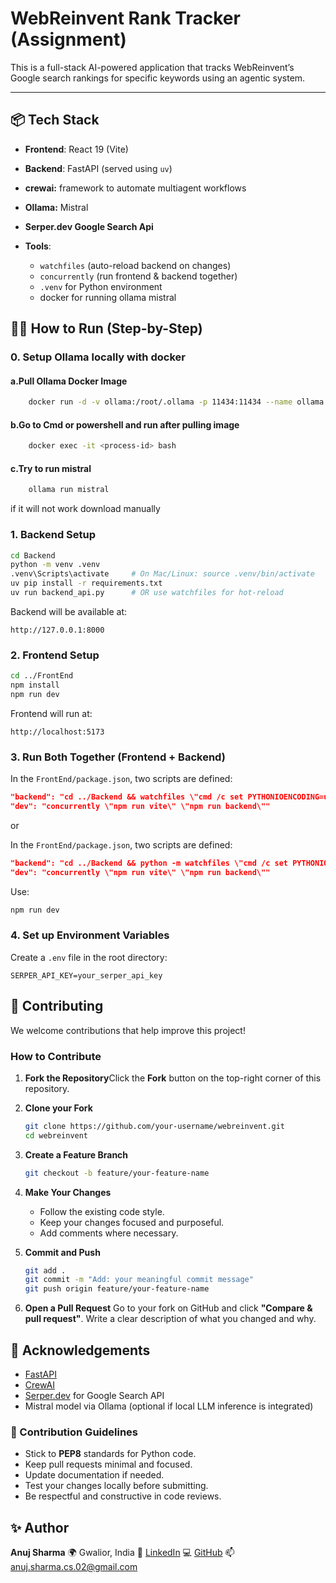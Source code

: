 # WebReinvent Rank Tracker (Assignment)

This is a full-stack AI-powered application that tracks WebReinvent’s Google search rankings for specific keywords using an agentic system.

---

## 📦 Tech Stack

- **Frontend**: React 19 (Vite)
- **Backend**: FastAPI (served using `uv`)
- **crewai:** framework to automate multiagent workflows
- **Ollama:** Mistral
- **Serper.dev Google Search Api**
- **Tools**:

  - `watchfiles` (auto-reload backend on changes)
  - `concurrently` (run frontend & backend together)
  - `.venv` for Python environment
  - docker for running ollama mistral

## 🧑‍💻 How to Run (Step-by-Step)

### 0. Setup Ollama locally with docker

#### a.Pull Ollama Docker Image

```bash
    docker run -d -v ollama:/root/.ollama -p 11434:11434 --name ollama ollama/ollama
```

#### b.Go to Cmd or powershell and run after pulling image

```bash
    docker exec -it <process-id> bash 
```

#### c.Try to run mistral

```bash
    ollama run mistral
```

if it will not work download manually

### 1. Backend Setup

```bash
cd Backend
python -m venv .venv
.venv\Scripts\activate     # On Mac/Linux: source .venv/bin/activate
uv pip install -r requirements.txt
uv run backend_api.py      # OR use watchfiles for hot-reload
```

Backend will be available at:

```
http://127.0.0.1:8000
```

### 2. Frontend Setup

```bash
cd ../FrontEnd
npm install
npm run dev
```

Frontend will run at:

```
http://localhost:5173
```

### 3. Run Both Together (Frontend + Backend)

In the `FrontEnd/package.json`, two scripts are defined:

```json
"backend": "cd ../Backend && watchfiles \"cmd /c set PYTHONIOENCODING=utf-8 && uv run backend_api.py\" .",
"dev": "concurrently \"npm run vite\" \"npm run backend\""
```

or

In the `FrontEnd/package.json`, two scripts are defined:

```json
"backend": "cd ../Backend && python -m watchfiles \"cmd /c set PYTHONIOENCODING=utf-8 && uv run backend_api.py\" ."
"dev": "concurrently \"npm run vite\" \"npm run backend\""
```

Use:

```bash
npm run dev

```

### **4. Set up Environment Variables**

Create a `.env` file in the root directory:

```env
SERPER_API_KEY=your_serper_api_key
```

## 🧩 Contributing

We welcome contributions that help improve this project!

### How to Contribute

1. **Fork the Repository**Click the **Fork** button on the top-right corner of this repository.
2. **Clone your Fork**

   ```bash
   git clone https://github.com/your-username/webreinvent.git
   cd webreinvent
   ```
3. **Create a Feature Branch**

   ```bash
   git checkout -b feature/your-feature-name
   ```
4. **Make Your Changes**

   - Follow the existing code style.
   - Keep your changes focused and purposeful.
   - Add comments where necessary.
5. **Commit and Push**

   ```bash
   git add .
   git commit -m "Add: your meaningful commit message"
   git push origin feature/your-feature-name
   ```
6. **Open a Pull Request**
   Go to your fork on GitHub and click **"Compare & pull request"**.
   Write a clear description of what you changed and why.

## 🙌 Acknowledgements

- [FastAPI](https://fastapi.tiangolo.com/)
- [CrewAI](https://docs.crewai.io/)
- [Serper.dev](https://serper.dev/) for Google Search API
- Mistral model via Ollama (optional if local LLM inference is integrated)

### 📌 Contribution Guidelines

- Stick to **PEP8** standards for Python code.
- Keep pull requests minimal and focused.
- Update documentation if needed.
- Test your changes locally before submitting.
- Be respectful and constructive in code reviews.

## ✨ Author

**Anuj Sharma**
🌍 Gwalior, India
🔗 [LinkedIn](https://linkedin.com/in/anuj-sharma-24b550226)
💻 [GitHub](https://github.com/Anujsharma002)
📫 anuj.sharma.cs.02@gmail.com
